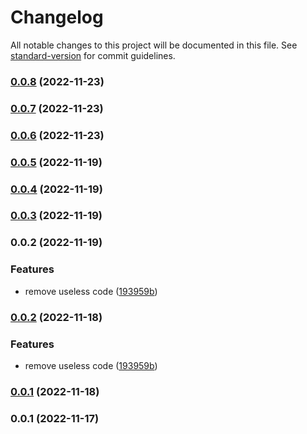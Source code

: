 # Changelog

All notable changes to this project will be documented in this file. See [standard-version](https://github.com/conventional-changelog/standard-version) for commit guidelines.

### [0.0.8](https://github.com/huogui/vue-next-ellipsis/compare/v0.0.6...v0.0.8) (2022-11-23)

### [0.0.7](https://github.com/huogui/vue-next-ellipsis/compare/v0.0.6...v0.0.7) (2022-11-23)

### [0.0.6](https://github.com/huogui/vue-next-ellipsis/compare/v0.0.7...v0.0.6) (2022-11-23)

### [0.0.5](https://github.com/huogui/vue-next-ellipsis/compare/v0.0.4...v0.0.5) (2022-11-19)

### [0.0.4](https://github.com/huogui/vue-next-ellipsis/compare/v0.0.3...v0.0.4) (2022-11-19)

### [0.0.3](https://github.com/huogui/vue-next-ellipsis/compare/v0.0.2...v0.0.3) (2022-11-19)

### 0.0.2 (2022-11-19)


### Features

* remove useless code ([193959b](https://github.com/huogui/vue-next-ellipsis/commit/193959ba70af7fb8c7c623450c7b2dd21d206a80))

### [0.0.2](https://github.com/huogui/vue-next-ellipsis/compare/v0.0.1...v0.0.2) (2022-11-18)


### Features

* remove useless code ([193959b](https://github.com/huogui/vue-next-ellipsis/commit/193959ba70af7fb8c7c623450c7b2dd21d206a80))

### [0.0.1](https://github.com/huogui/vue-next-ellipsis/compare/v0.0.2...v0.0.1) (2022-11-18)

### 0.0.1 (2022-11-17)
